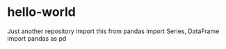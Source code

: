 # hello-world
Just another repository
import this
from pandas import Series, DataFrame
import pandas as pd
